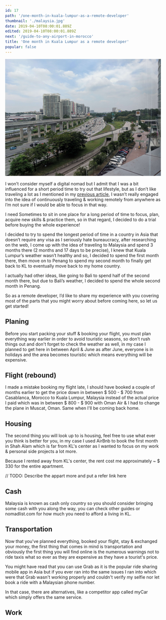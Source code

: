 ```yaml
---
id: 17
path: '/one-month-in-kuala-lumpur-as-a-remote-developer'
thumbnail: './malaysia.jpg'
date: 2019-04-10T08:00:01.889Z
edited: 2019-04-10T08:00:01.889Z
next: '/guide-to-any-airport-in-morocco'
title: 'One month in Kuala Lumpur as a remote developer'
popular: false
---
```


![Malaysia, Kuala Lumpur](malaysia.jpg)

I won’t consider myself a digital nomad but I admit that I was a bit influenced for a short period time to try out that lifestyle, but as I don’t like traveling a lot as I mentioned in my [previous article](/istanbul-trip), I wasn’t really engaged into the idea of continuously traveling & working remotely from anywhere as I’m not sure if I would be able to focus in that way.

I need Sometimes to sit in one place for a long period of time to focus, plan, acquire new skills & practice them, so in that regard, I decided to do a trial before buying the whole experience!

I decided to try to spend the longest period of time in a country in Asia that doesn’t require any visa as I seriously hate bureaucracy, after researching on the web, I come up with the idea of traveling to Malaysia and spend 3 months there (2 months and 17 days to be precise), I knew that Kuala Lumpur’s weather wasn’t healthy and so, I decided to spend the first month there, then move on to Penang to spend my second month to finally get back to KL to eventually move back to my home country.

I actually had other ideas, like going to Bali to spend half of the second month there, but due to Bali’s weather, I decided to spend the whole second month in Penang.

So as a remote developer, I’d like to share my experience with you covering most of the parts that you might worry about before coming here, so let us get started!

## Planing

Before you start packing your stuff & booking your flight, you must plan everything way earlier in order to avoid touristic seasons, so don't rush things out and don't forget to check the weather as well, in my case I planned to get here in between April & June as after June, everyone is in holidays and the area becomes touristic which means everything will be expensive.

## Flight (rebound)

I made a mistake booking my flight late, I should have booked a couple of months earlier to get the price down in between $ 500 - $ 700 from Casablanca, Morocco to Kuala Lumpur, Malaysia instead of the actual price I paid which was in between $ 800 - $ 900 with Oman Air & I had to change the plane in Muscat, Oman. Same when I'll be coming back home.

## Housing

The second thing you will look up to is housing, feel free to use what ever you think is better for you, in my case I used AirBnb to book the first month in Shah Alam which is far from KL's center as I wanted to focus on my work & personal side projects a lot more.

Because I rented away from KL's center, the rent cost me approximately ~ \$ 330 for the entire apartment.

// TODO: Describe the appart more and put a refer link here

## Cash

Malaysia is known as cash only country so you should consider bringing some cash with you along the way, you can check other guides or nomadlist.com for how much you need to afford a living in KL.

## Transportation

Now that you've planned everything, booked your flight, stay & exchanged your money, the first thing that comes in mind is transportation and obviously the first thing you will find online is the numerous warnings not to ride taxis what so ever as they are expensive as they have a tourist's price.

You might have read that you can use Grab as it is the popular ride sharing mobile app in Asia but if you ever ran into the same issues I ran into which were that Grab wasn't working properly and couldn't verify my selfie nor let book a ride with a Malaysian phone number.

In that case, there are alternatives, like a competitor app called myCar which simply offers the same service.

## Work
